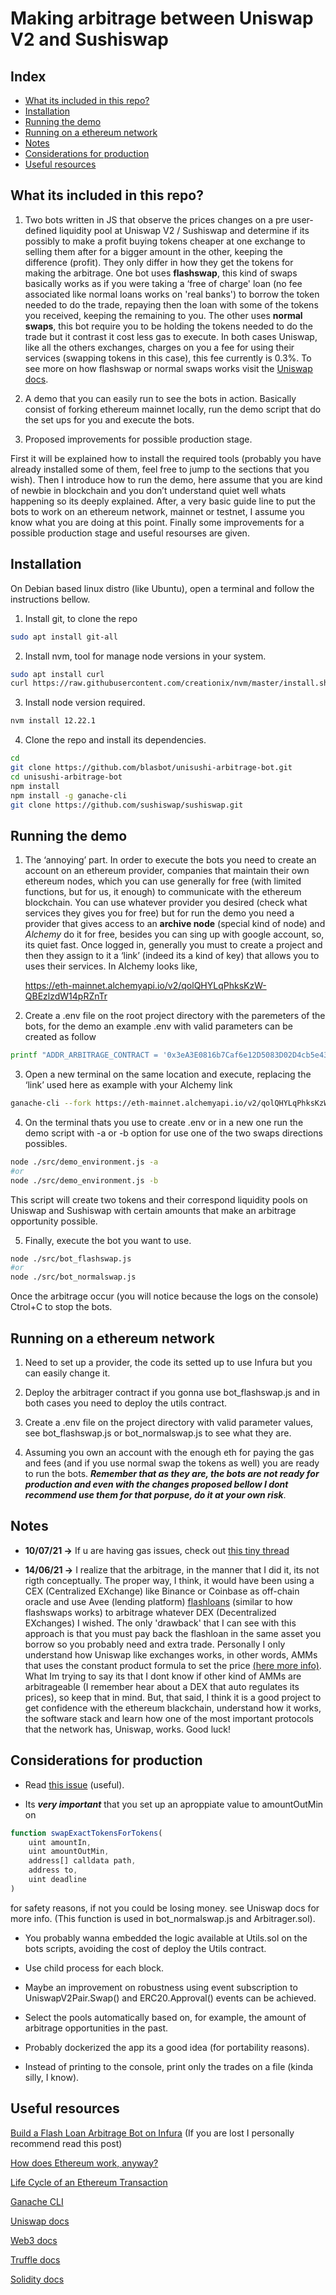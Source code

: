 
# Making arbitrage between Uniswap V2 and Sushiswap

## Index
+ [What its included in this repo?](https://github.com/blasbot/unisushi-arbitrage-bot#what-its-included-in-this-repo)
+ [Installation](https://github.com/blasbot/unisushi-arbitrage-bot#installation)
+ [Running the demo](https://github.com/blasbot/unisushi-arbitrage-bot#running-the-demo)
+ [Running on a ethereum network](https://github.com/blasbot/unisushi-arbitrage-bot#running-on-a-ethereum-network)
+ [Notes](https://github.com/blasbot/unisushi-arbitrage-bot#notes)
+ [Considerations for production](https://github.com/blasbot/unisushi-arbitrage-bot#considerations-for-production)
+ [Useful resources](https://github.com/blasbot/unisushi-arbitrage-bot#useful-resources)

## What its included in this repo?

1) Two bots written in JS that observe the prices changes on a pre user-defined liquidity pool at Uniswap V2 / Sushiswap and determine if its possibly to make a profit buying tokens cheaper at one exchange to selling them after for a bigger amount in the other, keeping the difference (profit). They only differ in how they get the tokens for making the arbitrage. One bot uses **flashswap**, this kind of swaps basically works as if you were taking a ‘free of charge' loan (no fee associated like normal loans works on 'real banks') to borrow the token needed to do the trade, repaying then the loan with some of the tokens you received, keeping the remaining to you. The other uses **normal swaps**, this bot require you to be holding the tokens needed to do the trade but it contrast it cost less gas to execute. In both cases Uniswap, like all the others exchanges, charges on you a fee for using their services (swapping tokens in this case), this fee currently is 0.3%. To see more on how flashswap or normal swaps works visit the [Uniswap docs](https://uniswap.org/docs/v2/).

2) A demo that you can easily run to see the bots in action. Basically consist of forking ethereum mainnet locally, run the demo script that do the set ups for you and execute the bots.

3) Proposed improvements for possible production stage.

First it will be explained how to install the required tools (probably you have already installed some of them, feel free to jump to the sections that you wish). Then I introduce how to run the demo, here assume that you are kind of newbie in blockchain and you don’t understand quiet well whats happening so its deeply explained. After, a very basic guide line to put the bots to work on an ethereum network, mainnet or testnet, I assume you know what you are doing at this point. Finally some improvements for a possible production stage and useful resourses are given.

## Installation

On Debian based linux distro (like Ubuntu), open a terminal and follow the instructions bellow.

1) Install git, to clone the repo  

```bash
sudo apt install git-all
```
2) Install nvm, tool for manage node versions in your system.
```bash
sudo apt install curl
curl https://raw.githubusercontent.com/creationix/nvm/master/install.sh | bash
``` 
3) Install node version required.
 
```bash
nvm install 12.22.1
```
4) Clone the repo and install its dependencies.
```bash
cd
git clone https://github.com/blasbot/unisushi-arbitrage-bot.git
cd unisushi-arbitrage-bot
npm install
npm install -g ganache-cli
git clone https://github.com/sushiswap/sushiswap.git
```
## Running the demo

1) The ‘annoying’ part. In order to execute the bots you need to create an account on an ethereum provider, companies that maintain their own ethereum nodes, which you can use generally for free (with limited functions, but for us, it enough) to communicate with the ethereum blockchain. You can use whatever provider you desired (check what services they gives you for free) but for run the demo you need a provider that gives access to an **archive node** (special kind of node) and *Alchemy* do it for free, besides you can sing up with google account, so, its quiet fast. Once logged in, generally you must to create a project and then they assign to it a ‘link’ (indeed its a kind of key) that allows you to uses their services. In Alchemy looks like,

   https://eth-mainnet.alchemyapi.io/v2/qolQHYLqPhksKzW-QBEzlzdW14pRZnTr


2) Create a .env file on the root project directory with the paremeters of the bots, for the demo an example .env with valid parameters can be created as follow
```bash
printf "ADDR_ARBITRAGE_CONTRACT = '0x3eA3E0816b7Caf6e12D5083D02D4cb5e4330CE18'\nADDR_DAI = '0x6b175474e89094c44da98b954eedeac495271d0f'\nADDR_ETH = '0xc02aaa39b223fe8d0a0e5c4f27ead9083c756cc2'\nADDR_SFACTORY = '0xC0AEe478e3658e2610c5F7A4A2E1777cE9e4f2Ac'\nADDR_SROUTER = '0xd9e1cE17f2641f24aE83637ab66a2cca9C378B9F'\nADDR_TOKEN0 = '0x55B7162F06e4Cf5b2e06E5757c1e474dB8E10516'\nADDR_TOKEN1 = '0xedC71FcFD28912ab32b21Efaa906f39F628De110'\nADDR_UFACTORY = '0x5C69bEe701ef814a2B6a3EDD4B1652CB9cc5aA6f'\nADDR_UROUTER = '0x7a250d5630B4cF539739dF2C5dAcb4c659F2488D'\nADDR_UTILS = '0xE78941610Ffef0eEA391BAe6d842175E389973E9'\nLOCAL_DEPLOYMENT = true\nPRICE_TOKEN0 = 190.2\nPRICE_TOKEN1 = 235.7\nPRIVATE_KEY = '0x4f3edf983ac636a65a842ce7c78d9aa706d3b113bce9c46f30d7d21715b23b1d'\nPROJECT_ID = '3c40e9b697e547b4ae7e72dceb82ad11'\nVALID_PERIOD = 5\n" > .env
```
3) Open a new terminal on the same location and execute, replacing the ‘link’ used here as example with your Alchemy link
```bash
ganache-cli --fork https://eth-mainnet.alchemyapi.io/v2/qolQHYLqPhksKzW-QBEzlzdW14pRZnTr -b 2 -d
```
4) On the terminal thats you use to create .env or in a new one run the demo script with -a or -b option for use one of the two swaps directions possibles.
```bash
node ./src/demo_environment.js -a
#or
node ./src/demo_environment.js -b
```
This script will create two tokens and their correspond liquidity pools on Uniswap and Sushiswap with certain amounts that make an arbitrage opportunity possible.

5) Finally, execute the bot you want to use.
```bash
node ./src/bot_flashswap.js
#or
node ./src/bot_normalswap.js
```
Once the arbitrage occur (you will notice because the logs on the console) Ctrol+C to stop the bots.

## Running on a ethereum network

1) Need to set up a provider, the code its setted up to use Infura but you can easily change it.

2) Deploy the arbitrager contract if you gonna use bot_flashswap.js and in both cases you need to deploy the utils contract.

3) Create a .env file on the project directory with valid parameter values, see bot_flashswap.js or bot_normalswap.js to see what they are.

4) Assuming you own an account with the enough eth for paying the gas and fees (and if you use normal swap the tokens as well) you are ready to run the bots. **_Remember that as they are, the bots are not ready for production and even with the changes proposed bellow I dont recommend use them for that porpuse, do it at your own risk_**.

## Notes

+ **10/07/21 ->** If u are having gas issues, check out [this tiny thread](https://github.com/blasbot/unisushi-arbitrage-bot/issues/2)

+ **14/06/21 ->** I realize that the arbitrage, in the manner that I did it, its not rigth conceptually. The proper way, I think, it would have been using a CEX (Centralized EXchange) like Binance or Coinbase as off-chain oracle and use Avee (lending platform) [flashloans](https://aave.com/flash-loans/) (similar to how flashswaps works) to arbitrage whatever DEX (Decentralized EXchanges) I wished. The only 'drawback' that I can see with this approach is that you must pay back the flashloan in the same asset you borrow so you probably need and extra trade. Personally I only understand how Uniswap like exchanges works, in other words, AMMs that uses the constant product formula to set the price [(here more info)](https://defiweekly.substack.com/p/the-state-of-amms-3ad). What Im trying to say its that I dont know if other kind of AMMs are arbitrageable (I remember hear about a DEX that auto regulates its prices), so keep that in mind. But, that said, I think it is a good project to get confidence with the ethereum blackchain, understand how it works, the software stack and learn how one of the most important protocols that the network has, Uniswap, works. Good luck!

## Considerations for production

+ Read [this issue](https://github.com/blasbot/unisushi-arbitrage-bot/issues/5) (useful).

+ Its **_very important_** that you set up an aproppiate value to amountOutMin on
```javascript
function swapExactTokensForTokens(
    uint amountIn,
    uint amountOutMin,
    address[] calldata path,
    address to,
    uint deadline
)
```
for safety reasons, if not you could be losing money. see Uniswap docs for more info. (This function is used in bot_normalswap.js and Arbitrager.sol).

+ You probably wanna embedded the logic available at Utils.sol on the bots scripts, avoiding the cost of deploy the Utils contract.

+ Use child process for each block.

+ Maybe an improvement on robustness using event subscription to UniswapV2Pair.Swap() and ERC20.Approval() events can be achieved.

+ Select the pools automatically based on, for example, the amount of arbitrage opportunities in the past.

+ Probably dockerized the app its a good idea (for portability reasons).

+ Instead of printing to the console, print only the trades on a file (kinda silly, I know).

## Useful resources

[Build a Flash Loan Arbitrage Bot on Infura](https://blog.infura.io/build-a-flash-loan-arbitrage-bot-on-infura-part-i/?&utm_source=social&utm_medium=facebook&utm_campaign=Tutorials&utm_content=flashbot1) (If you are lost I personally recommend read this post)

[How does Ethereum work, anyway?](https://preethikasireddy.medium.com/how-does-ethereum-work-anyway-22d1df506369)

[Life Cycle of an Ethereum Transaction](https://medium.com/blockchannel/life-cycle-of-an-ethereum-transaction-e5c66bae0f6e)

[Ganache CLI](https://github.com/trufflesuite/ganache-cli/blob/master/README.md)

[Uniswap docs](https://uniswap.org/docs/v2/)

[Web3 docs](https://web3js.readthedocs.io/en/v1.3.4/)

[Truffle docs](https://www.trufflesuite.com/docs/truffle/overview)

[Solidity docs](https://docs.soliditylang.org/en/v0.8.5/)
